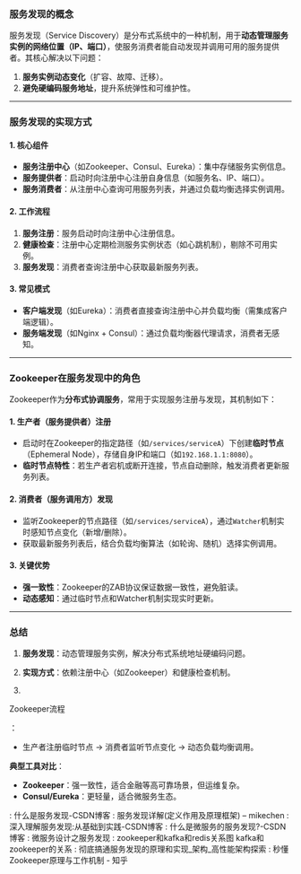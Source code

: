 ### **服务发现的概念**

服务发现（Service Discovery）是分布式系统中的一种机制，用于**动态管理服务实例的网络位置（IP、端口）**，使服务消费者能自动发现并调用可用的服务提供者。其核心解决以下问题：

1. **服务实例动态变化**（扩容、故障、迁移）。
2. **避免硬编码服务地址**，提升系统弹性和可维护性。

------

### **服务发现的实现方式**

#### 1. **核心组件**

- **服务注册中心**（如Zookeeper、Consul、Eureka）：集中存储服务实例信息。
- **服务提供者**：启动时向注册中心注册自身信息（如服务名、IP、端口）。
- **服务消费者**：从注册中心查询可用服务列表，并通过负载均衡选择实例调用。

#### 2. **工作流程**

1. **服务注册**：服务启动时向注册中心注册信息。
2. **健康检查**：注册中心定期检测服务实例状态（如心跳机制），剔除不可用实例。
3. **服务发现**：消费者查询注册中心获取最新服务列表。

#### 3. **常见模式**

- **客户端发现**（如Eureka）：消费者直接查询注册中心并负载均衡（需集成客户端逻辑）。
- **服务端发现**（如Nginx + Consul）：通过负载均衡器代理请求，消费者无感知。

------

### **Zookeeper在服务发现中的角色**

Zookeeper作为**分布式协调服务**，常用于实现服务注册与发现，其机制如下：

#### 1. **生产者（服务提供者）注册**

- 启动时在Zookeeper的指定路径（如`/services/serviceA`）下创建**临时节点**（Ephemeral Node），存储自身IP和端口（如`192.168.1.1:8080`）。
- **临时节点特性**：若生产者宕机或断开连接，节点自动删除，触发消费者更新服务列表。

#### 2. **消费者（服务调用方）发现**

- 监听Zookeeper的节点路径（如`/services/serviceA`），通过`Watcher`机制实时感知节点变化（新增/删除）。
- 获取最新服务列表后，结合负载均衡算法（如轮询、随机）选择实例调用。

#### 3. **关键优势**

- **强一致性**：Zookeeper的ZAB协议保证数据一致性，避免脏读。
- **动态感知**：通过临时节点和Watcher机制实现实时更新。

------

### **总结**

1. **服务发现**：动态管理服务实例，解决分布式系统地址硬编码问题。

2. **实现方式**：依赖注册中心（如Zookeeper）和健康检查机制。

3. 

   Zookeeper流程

   ：

   - 生产者注册临时节点 → 消费者监听节点变化 → 动态负载均衡调用。

**典型工具对比**：

- **Zookeeper**：强一致性，适合金融等高可靠场景，但运维复杂。
- **Consul/Eureka**：更轻量，适合微服务生态。

: 什么是服务发现-CSDN博客
 : 服务发现详解(定义作用及原理框架) – mikechen
 : 深入理解服务发现:从基础到实践-CSDN博客
 : 什么是微服务的服务发现?-CSDN博客
 : 微服务设计之服务发现
 : zookeeper和kafka和redis关系图 kafka和zookeeper的关系
 : 彻底搞通服务发现的原理和实现_架构_高性能架构探索
 : 秒懂Zookeeper原理与工作机制 - 知乎